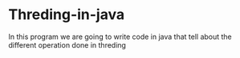 # Threding-in-java
In this program we are going to write code in java that tell about the different operation done in threding 
